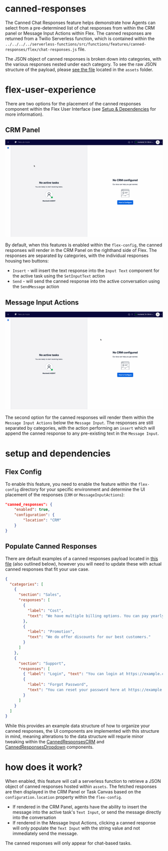# canned-responses

The Canned Chat Responses feature helps demonstrate how Agents can select from a pre-determined list of chat responses from within the CRM panel or Message Input Actions within Flex. The canned responses are returned from a Twilio Serverless function, which is contained within the `../../../../serverless-functions/src/functions/features/canned-responses/flex/chat-responses.js` file.

The JSON object of canned responses is broken down into categories, with the various responses nested under each category. To see the raw JSON structure of the payload, please [see the file](../../../../serverless-functions//src/assets/features/canned-responses/responses.private.json) located in the `assets` folder.

# flex-user-experience

There are two options for the placement of the canned responses component within the Flex User Interface (see [Setup & Dependencies](#setup-and-dependencies) for more information).

## CRM Panel

![alt text](screenshots/CRMPanel-UI.gif)

By default, when this features is enabled within the `flex-config`, the canned responses will render in the CRM Panel on the righthand side of Flex. The responses are separated by categories, with the individual responses housing two buttons:

- `Insert` - will insert the text response into the `Input Text` component for the active task using the `SetInputText` action
- `Send` - will send the canned response into the active conversation using the `SendMessage` action

## Message Input Actions

![alt text](screenshots/MessageInputAction-UI.gif)

The second option for the canned responses will render them within the `Message Input Actions` below the `Message Input`. The responses are still separated by categories, with the action performing an `insert` which will append the canned response to any pre-existing text in the `Message Input`.

# setup and dependencies

## Flex Config

To enable this feature, you need to enable the feature within the `flex-config` directory for your specific environment and determine the UI placement of the responses (`CRM` or `MessageInputActions`):

```json
"canned_responses": {
    "enabled": true,
    "configuration": {
        "location": "CRM"
    }
}
```

## Populate Canned Responses

There are default examples of a canned responses payload located in [this file](../../../../serverless-functions/src/assets/features/canned-responses/responses.private.json) (also outlined below), however you will need to update these with actual canned responses that fit your use case.

```json
{
  "categories": [
    {
      "section": "Sales",
      "responses": [
        {
          "label": "Cost",
          "text": "We have multiple billing options. You can pay yearly and save 10%"
        },
        {
          "label": "Promotion",
          "text": "We do offer discounts for our best customers."
        }
      ]
    },
    {
      "section": "Support",
      "responses": [
        { "label": "Login", "text": "You can login at https://example.com" },
        {
          "label": "Forgot Password",
          "text": "You can reset your password here at https://example.com/passwordreset"
        }
      ]
    }
  ]
}
```

While this provides an example data structure of how to organize your canned responses, the UI components are implemented with this structure in mind, meaning alterations to the data structure will requrie minor tweaking within the [CannedResponsesCRM](./custom-components/CannedResponsesCRM/) and [CannedResponsesDropdown](./custom-components/CannedResponsesDropdown/) components.

# how does it work?

When enabled, this feature will call a serverless function to retrieve a JSON object of canned responses hosted within `assets`. The fetched responses are then displayed in the CRM Panel or Task Canvas based on the `configuration.location` property within the `flex-config`.

- If rendered in the CRM Panel, agents have the ability to insert the message into the active task's `Text Input`, or send the message directly into the conversation
- If rendered in the Message Input Actions, clicking a canned response will only populate the `Text Input` with the string value and not immediately send the message.

The canned responses will only appear for chat-based tasks.
